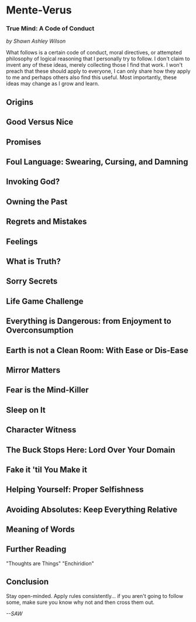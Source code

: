 # Mente-Verus
### True Mind: A Code of Conduct
*by Shawn Ashley Wilson*

What follows is a certain code of conduct, moral directives, or attempted philosophy of logical reasoning that I personally try to follow. I don't claim to invent any of these ideas, merely collecting those I find that work. I won't preach that these should apply to everyone, I can only share how they apply to me and perhaps others also find this useful. Most importantly, these ideas may change as I grow and learn.

## Origins

## Good Versus Nice

## Promises

## Foul Language: Swearing, Cursing, and Damning

## Invoking God?

## Owning the Past

## Regrets and Mistakes

## Feelings

## What is Truth?

## Sorry Secrets

## Life Game Challenge

## Everything is Dangerous: from Enjoyment to Overconsumption

## Earth is not a Clean Room: With Ease or Dis-Ease

## Mirror Matters

## Fear is the Mind-Killer

## Sleep on It

## Character Witness

## The Buck Stops Here: Lord Over Your Domain

## Fake it 'til You Make it

## Helping Yourself: Proper Selfishness

## Avoiding Absolutes: Keep Everything Relative

## Meaning of Words

## Further Reading

"Thoughts are Things"
"Enchiridion"

## Conclusion

Stay open-minded. Apply rules consistently... if you aren't going to follow some, make sure you know why not and then cross them out.

*--SAW*

